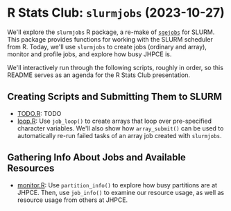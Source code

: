 # R Stats Club: `slurmjobs` (2023-10-27)

We'll explore the `slurmjobs` R package, a re-make of [`sgejobs`](https://github.com/LieberInstitute/sgejobs) for SLURM. This package provides functions for working with the SLURM scheduler from R. Today, we'll use `slurmjobs` to create jobs (ordinary and array), monitor and profile jobs, and explore how busy JHPCE is.

We'll interactively run through the following scripts, roughly in order, so this README serves as an agenda for the R Stats Club presentation.

## Creating Scripts and Submitting Them to SLURM

- [TODO.R](TODO): TODO
- [loop.R](https://github.com/Nick-Eagles/LIBD_presentations/blob/main/rstats_slurmjobs/loop.R): Use `job_loop()` to create arrays that loop over pre-specified character variables. We'll also show how `array_submit()` can be used to automatically re-run failed tasks of an array job created with `slurmjobs`.

## Gathering Info About Jobs and Available Resources

- [monitor.R](https://github.com/Nick-Eagles/LIBD_presentations/blob/main/rstats_slurmjobs/monitor.R): Use `partition_info()` to explore how busy partitions are at JHPCE. Then, use `job_info()` to examine our resource usage, as well as resource usage from others at JHPCE.
